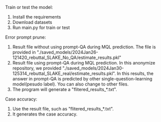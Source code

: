 Train or test the model:
  1. Install the requirements
  2. Download datasets
  3. Run main.py for train or test

Error prompt prune:
  1. Result file without using prompt-QA during MQL prediction. The file is provided in "./saved_models/2024Jan26-121420_rebuttal_SLAKE_No_QA/estimate_results.pkl"
  2. Result file using prompt-QA during MQL prediction. In this anonymize repository, we provided "./saved_models/2024Jan30-125314_rebuttal_SLAKE_real/estimate_results.pkl". In this results, the answer in prompt-QA is predicted by other single-question-learning model(pesudo label). You can also change to other files.
  3. The program will generate a "flitered_results_*.txt".

Case accuracy:
  1. Use the result file, such as "flitered_results_*.txt".
  2. It generates the case accuracy.
